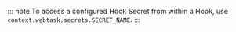 ::: note
To access a configured Hook Secret from within a Hook, use `context.webtask.secrets.SECRET_NAME`.
:::